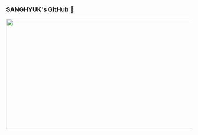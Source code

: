 ### SANGHYUK's GitHub 👋

<a href="https://www.gitanimals.org/en_US?utm_medium=image&utm_source=sanghyuk2&utm_content=farm">
<img
  src="https://render.gitanimals.org/farms/sanghyuk2"
  width="600"
  height="300"
/>
</a>
